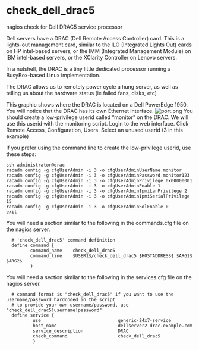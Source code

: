 # check_dell_drac5
nagios check for Dell DRAC5 service processor

Dell servers have a DRAC (Dell Remote Access Controller) card.  This is a lights-out management card, similar to the ILO (Integrated Lights Out) cards on HP intel-based servers, or the IMM (Integrated Management Module) on IBM intel-based servers, or the XClarity Controller on Lenovo servers.

In a nutshell, the DRAC is a tiny little dedicated processor running a BusyBox-based Linux implementation.  

The DRAC allows us to remotely power cycle a hung server, as well as telling us about the hardware status (ie failed fans, disks, etc)

This graphic shows where the DRAC is located on a Dell PowerEdge 1950.  You will notice that the DRAC has its own Ethernet interface.
![port.png](https://github.com/nickjeffrey/check_dell_drac5/images/port.png) 
You should create a low-privilege userid called “monitor” on the DRAC.  We will use this userid with the monitoring script.
Login to the web interface.
Click Remote Access, Configuration, Users.
Select an unused userid (3 in this example)

If you prefer using the command line to create the low-privilege userid, use these steps:

    ssh administrator@drac
    racadm config -g cfgUserAdmin -i 3 -o cfgUserAdminUserName monitor
    racadm config -g cfgUserAdmin -i 3 -o cfgUserAdminPassword monitor123
    racadm config -g cfgUserAdmin -i 3 -o cfgUserAdminPrivilege 0x00000001
    racadm config -g cfgUserAdmin -i 3 -o cfgUserAdminEnable 1
    racadm config -g cfgUserAdmin -i 3 -o cfgUserAdminIpmiLanPrivilege 2
    racadm config -g cfgUserAdmin -i 3 -o cfgUserAdminIpmiSerialPrivilege 15
    racadm config -g cfgUserAdmin -i 3 -o cfgUserAdminSolEnable 0
    exit

You will need a section similar to the following in the commands.cfg file on the nagios server.

      # 'check_dell_drac5' command definition
      define command {
             command_name    check_dell_drac5
             command_line    $USER1$/check_dell_drac5 $HOSTADDRESS$ $ARG1$ $ARG2$
             }



You will need a section similar to the following in the services.cfg file on the nagios server.

      # command format is "check_dell_drac5" if you want to use the username/password hardcoded in the script
      # to provide your own username/password, use "check_dell_drac5!username!password"
      define service {
              use                             generic-24x7-service
              host_name                       dellserver2-drac.example.com
              service_description             DRAC
              check_command                   check_dell_drac5
              }

